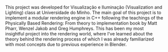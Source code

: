 


This project was developed for Visualização e Iluminação (Visualization and Lighting) class at Universidade do Minho. The main goal of this project is to implement a modular rendering engine in C++ following the teachings of the Physically Based Rendering: From theory to implementation book by Matt Pharr, Wenzel Jakob and Greg Humphreys. This has been my most insightful project into the rendering world, where I've learned about the theory behind the rendering process of which I was already familiarized with most concepts due to previous experience in Blender.